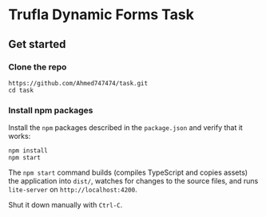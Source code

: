 # Trufla Dynamic Forms Task

 
## Get started

### Clone the repo

```shell
https://github.com/Ahmed747474/task.git
cd task
```

### Install npm packages

Install the `npm` packages described in the `package.json` and verify that it works:

```shell
npm install
npm start
```

The `npm start` command builds (compiles TypeScript and copies assets) the application into `dist/`, watches for changes to the source files, and runs `lite-server` on  `http://localhost:4200`.

Shut it down manually with `Ctrl-C`.

 
 
